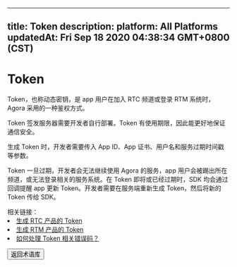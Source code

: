 
---
title: Token
description: 
platform: All Platforms
updatedAt: Fri Sep 18 2020 04:38:34 GMT+0800 (CST)
---
# Token
Token，也称动态密钥，是 app 用户在加入 RTC 频道或登录 RTM 系统时，Agora 采用的一种鉴权方式。

Token 签发服务器需要开发者自行部署。Token 有使用期限，因此能更好地保证通信安全。

生成 Token 时，开发者需要传入 App ID、App 证书、用户名和服务过期时间戳等参数。

Token 一旦过期，开发者会无法继续使用 Agora 的服务，app 用户会被踢出所在频道，或无法登录相关的服务系统。在 Token 即将或已经过期时，SDK 均会通过回调提醒 app 更新 Token。开发者需要在服务端重新生成 Token，然后将新的 Token 传给 SDK。 

<div class="alert info">相关链接：
	<li><a href="https://docs.agora.io/cn/Interactive%20Broadcast/token_server?platform=All%20Platforms">生成 RTC 产品的 Token</a></li>
	<li><a href="https://docs.agora.io/cn/Real-time-Messaging/rtm_token">生成 RTM 产品的 Token</a></li>
	<li><a href="https://docs.agora.io/cn/faq/token_error">如何处理 Token 相关错误码？</a></li>
</div>

<a href="../../cn/Agora%20Platform/terms.md"><button>返回术语库</button></a>
